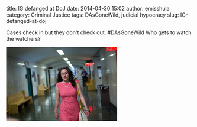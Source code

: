 title: IG defanged at DoJ
date: 2014-04-30 15:02
author: emisshula
category: Criminal Justice
tags: DAsGoneWild, judicial hypocracy
slug: IG-defanged-at-doj

Cases check in but they don't check out. #DAsGoneWild Who gets to
watch the watchers?

<p><img src="../images/Cecily.jpg" width="300px" alt="img" title="Cecily.jpg"></p>